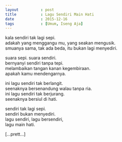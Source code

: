 ```yaml
---
layout          : post
title           : Lagu Sendiri Main Hati
date            : 2015-12-16
tags            : [Umum, Iseng Aja]
---
```


kala sendiri tak lagi sepi.  
adakah yang menggangu mu, yang seakan mengusik.  
smuanya sama, tak ada beda, itu bukan lagi menyediri.

suara sepi. suara sendiri.  
bernyanyi sendiri tanpa tepi.  
melambaikan tangan kanan kegembiraan.  
apakah kamu mendengarnya.

ini lagu sendiri tak berlangit.  
seenaknya bersenandung walau tanpa ria.  
ini lagu sendiri tak berjurang.  
seenaknya bersiul di hati.

sendiri tak lagi sepi.  
sendiri bukan menyediri.  
lagu sendiri, lagu bersendiri,  
lagu main hati.

[...prett...]